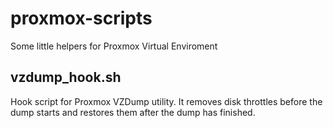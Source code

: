 # proxmox-scripts

Some little helpers for Proxmox Virtual Enviroment

## vzdump_hook.sh

Hook script for Proxmox VZDump utility. It removes disk throttles before
the dump starts and restores them after the dump has finished.
